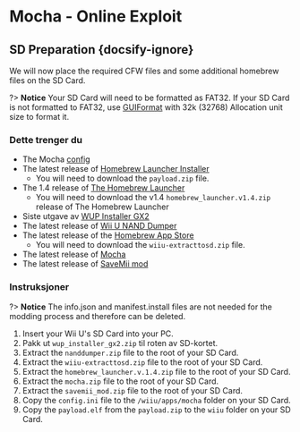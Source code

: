 # Mocha - Online Exploit

## SD Preparation {docsify-ignore}

We will now place the required CFW files and some additional homebrew files on the SD Card.

?> **Notice** Your SD Card will need to be formatted as FAT32. If your SD Card is not formatted to FAT32, use [GUIFormat](http://www.ridgecrop.demon.co.uk/index.htm?guiformat.htm) with 32k (32768) Allocation unit size to format it.

### Dette trenger du

- The Mocha <a href="docs/files/config.ini" download>config</a>
- The latest release of [Homebrew Launcher Installer](https://github.com/wiiu-env/homebrew_launcher_installer/releases/latest)
  - You will need to download the `payload.zip` file.
- The 1.4 release of [The Homebrew Launcher](https://github.com/dimok789/homebrew_launcher/releases/tag/1.4)
  - You will need to download the v1.4 `homebrew_launcher.v1.4.zip` release of The Homebrew Launcher
- Siste utgave av [WUP Installer GX2](http://wiiubru.com/appstore/zips/wup_installer_gx2.zip)
- The latest release of [Wii U NAND Dumper](https://github.com/koolkdev/wiiu-nanddumper/releases/latest)
- The latest release of the [Homebrew App Store](https://github.com/vgmoose/hbas/releases/latest)
  - You will need to download the `wiiu-extracttosd.zip` file.
- The latest release of [Mocha](https://www.wiiubru.com/appstore/zips/mocha.zip)
- The latest release of <a href="docs/files/savemii_mod.zip" download>SaveMii mod</a>

### Instruksjoner

?> **Notice** The info.json and manifest.install files are not needed for the modding process and therefore can be deleted.

1. Insert your Wii U's SD Card into your PC.
1. Pakk ut `wup_installer_gx2.zip` til roten av SD-kortet.
1. Extract the `nanddumper.zip` file to the root of your SD Card.
1. Extract the `wiiu-extracttosd.zip` file to the root of your SD Card.
1. Extract the `homebrew_launcher.v.1.4.zip` file to the root of your SD Card.
1. Extract the `mocha.zip` file to the root of your SD Card.
1. Extract the `savemii_mod.zip` file to the root of your SD Card.
1. Copy the `config.ini` file to the `/wiiu/apps/mocha` folder on your SD Card.
1. Copy the `payload.elf` from the `payload.zip` to the `wiiu` folder on your SD Card.